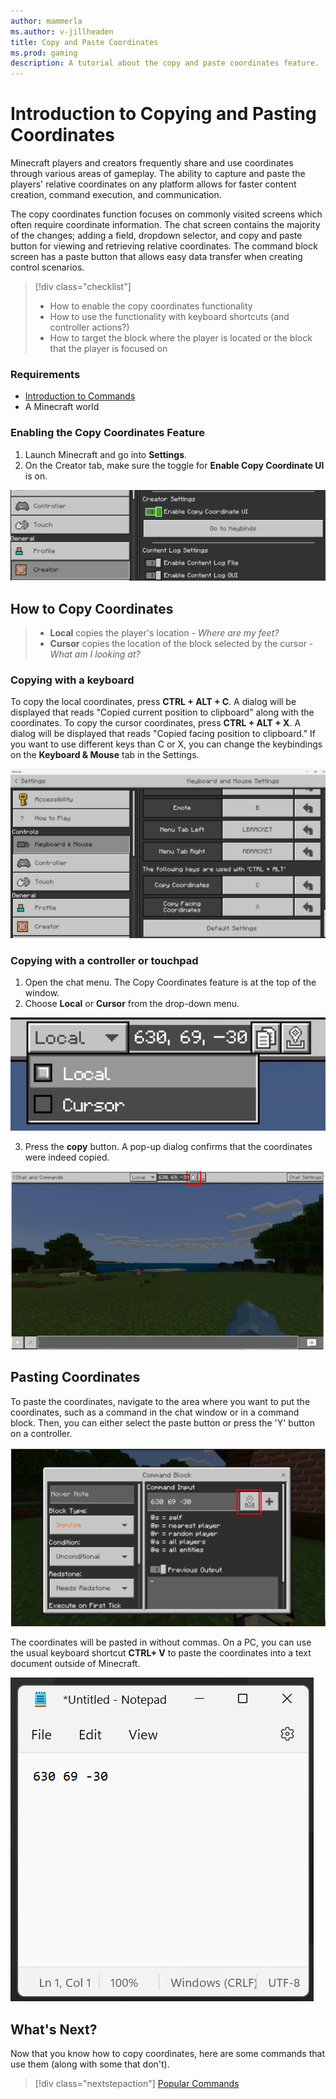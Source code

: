 ```yaml
---
author: mammerla
ms.author: v-jillheaden
title: Copy and Paste Coordinates
ms.prod: gaming
description: A tutorial about the copy and paste coordinates feature.
---
```

# Introduction to Copying and Pasting Coordinates

Minecraft players and creators frequently share and use coordinates through various areas of gameplay. The ability to capture and paste the players' relative coordinates on any platform allows for faster content creation, command execution, and communication.

The copy coordinates function focuses on commonly visited screens which often require coordinate information. The chat screen contains the majority of the changes; adding a field, dropdown selector, and copy and paste button for viewing and retrieving relative coordinates. The command block screen has a paste button that allows easy data transfer when creating control scenarios.

> [!div class="checklist"]
>
>- How to enable the copy coordinates functionality
>- How to use the functionality with keyboard shortcuts (and controller actions?)
>- How to target the block where the player is located or the block that the player is focused on

### Requirements

- [Introduction to Commands](CommandsIntroduction.md)
- A Minecraft world

### Enabling the Copy Coordinates Feature

1. Launch Minecraft and go into **Settings**.
1. On the Creator tab, make sure the toggle for **Enable Copy Coordinate UI** is on.

![Image of the Creator tab of the Settings screen with Enable Copy Coordinate UI active](Media/CopyCoordinates/enable_copy_coords.png)

## How to Copy Coordinates

>- **Local** copies the player's location - *Where are my feet?*
>- **Cursor** copies the location of the block selected by the cursor - *What am I looking at?*

### Copying with a keyboard

To copy the local coordinates, press **CTRL + ALT + C**. A dialog will be displayed that reads "Copied current position to clipboard" along with the coordinates.
To copy the cursor coordinates, press **CTRL + ALT + X**. A dialog will be displayed that reads "Copied facing position to clipboard."
If you want to use different keys than C or X, you can change the keybindings on the **Keyboard & Mouse** tab in the Settings.

![Image of the Keyboard and Mouse tab of the Settings screen where keybindings can be changed](Media/CopyCoordinates/keybindings.png)

### Copying with a controller or touchpad

1. Open the chat menu. The Copy Coordinates feature is at the top of the window.
1. Choose **Local** or **Cursor** from the drop-down menu.

![Image of the Local or Cursor selection on the drop-down menu](Media/CopyCoordinates/local_cursor.png)

3. Press the **copy** button. A pop-up dialog confirms that the coordinates were indeed copied.

![Image with the copy button highlighted at the top of the chat screen](Media/CopyCoordinates/copy_button.png)

## Pasting Coordinates

To paste the coordinates, navigate to the area where you want to put the coordinates, such as a command in the chat window or in a command block. Then, you can either select the paste button or press the 'Y' button on a controller.

![Image with the paste button highlighted in a command block dialog](Media/CopyCoordinates/paste_command_block.png)

The coordinates will be pasted in without commas.
On a PC, you can use the usual keyboard shortcut **CTRL+ V** to paste the coordinates into a text document outside of Minecraft.

![Image of a page in the Notepad app with coordinates pasted into it](Media/CopyCoordinates/notepad.png)

## What's Next?

Now that you know how to copy coordinates, here are some commands that use them (along with some that don't).

> [!div class="nextstepaction"]
> [Popular Commands](CommandsPopularCommands.md)
